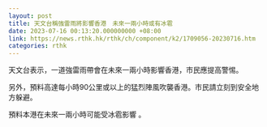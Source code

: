 ```yaml
---
layout: post
title: 天文台稱強雷雨將影響香港　未來一兩小時或有冰雹
date: 2023-07-16 00:13:20.000000000 +08:00
link: https://news.rthk.hk/rthk/ch/component/k2/1709056-20230716.htm
categories: rthk
---
```


天文台表示，一道強雷雨帶會在未來一兩小時影響香港，市民應提高警惕。

另外，預料高達每小時90公里或以上的猛烈陣風吹襲香港。市民請立刻到安全地方躲避。

預料本港在未來一兩小時可能受冰雹影響 。
